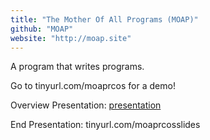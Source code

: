 ```yaml
---
title: "The Mother Of All Programs (MOAP)"
github: "MOAP"
website: "http://moap.site"
---
```


A program that writes programs.

Go to tinyurl.com/moaprcos for a demo!

Overview Presentation:
[presentation](https://docs.google.com/presentation/d/1KYMBpmtNoSpaeK3zyjDiHFNXa70IgIHqOiF3fyyi21A/edit#slide=id.p)

End Presentation:
tinyurl.com/moaprcosslides
